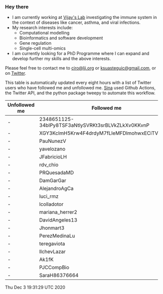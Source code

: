 ### Hey there

- I am currently working at [Vijay's Lab](https://github.com/vijaybioinfo) investigating the immune system in the context of diseases like cancer, asthma, and viral infections.
- My research interests include:
  + Computational modelling
  + Bioinformatics and software development
  + Gene regulation
  + Single-cell multi-omics
- I am currently looking for a PhD Programme where I can expand and develop further my skills and the above interests.

Please feel free to contact me to ciro@lji.org or ksuasteguic@gmail.com, or on [Twitter](https://twitter.com/cramsuig).

This table is automatically updated every eight hours with a list of Twitter users who have followed me and unfollowed me. [Sina](https://github.com/sbooeshaghi) used Github Actions, the Twitter API, and the python package tweepy to automate this workflow.

| Unfollowed me |  Followed me |
| --- | --- |
|-|2348651125-34bIPy8TSF3aNtlySVRKt3srBLVkZLkXv0KKvnP|
|-|XGY3KcImH5Krw4F4drdyM7fLIeMFDlmohwxECiTVQS0c6|
|-|PauNunezV|
|-|yavelozano|
|-|JFabricioLH|
|-|rdv_chio|
|-|PRQuesadaMD|
|-|DamGarGar|
|-|AlejandroAgCa|
|-|luci_rmz|
|-|lcolladotor|
|-|mariana_herrer2|
|-|DavidAngeles13|
|-|Jhonmart3|
|-|PerezMedinaLu|
|-|teregaviota|
|-|IlchevLazar|
|-|Ak1fK|
|-|PJCCompBio|
|-|SaraH86376664|
Thu Dec  3 19:31:29 UTC 2020
